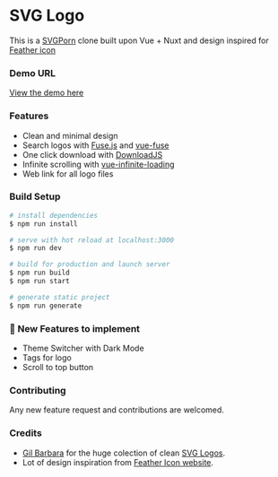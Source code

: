 # SVG Logo

This is a [SVGPorn](http://svgporn.com/) clone built upon Vue + Nuxt and design inspired for [Feather icon](https://feathericons.com/)

### Demo URL

[View the demo here](https://svg-logo.netlify.com/)

### Features

- Clean and minimal design
- Search logos with [Fuse.js](https://fusejs.io) and [vue-fuse](https://github.com/shayneo/vue-fuse)
- One click download with [DownloadJS](https://github.com/rndme/download)
- Infinite scrolling with [vue-infinite-loading](https://github.com/PeachScript/vue-infinite-loading)
- Web link for all logo files

### Build Setup

```bash
# install dependencies
$ npm run install

# serve with hot reload at localhost:3000
$ npm run dev

# build for production and launch server
$ npm run build
$ npm run start

# generate static project
$ npm run generate
```

### :rocket: New Features to implement

- Theme Switcher with Dark Mode
- Tags for logo
- Scroll to top button

### Contributing

Any new feature request and contributions are welcomed.

### Credits

- [Gil Barbara](https://github.com/gilbarbara) for the huge colection of clean [SVG Logos](https://github.com/gilbarbara/logos).
- Lot of design inspiration from [Feather Icon website](https://feathericons.com/).
